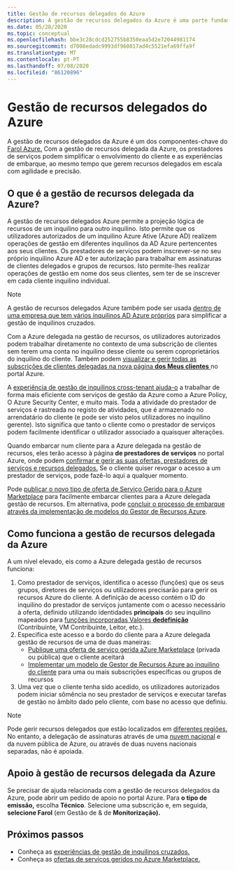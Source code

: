 ```yaml
---
title: Gestão de recursos delegados do Azure
description: A gestão de recursos delegados da Azure é uma parte fundamental do Farol de Azure, permitindo aos prestadores de serviços gerir recursos delegados em escala com agilidade e precisão.
ms.date: 05/28/2020
ms.topic: conceptual
ms.openlocfilehash: bbe3c28cdcd252755b8350eaa5d2e72044981174
ms.sourcegitcommit: d7008edadc9993df960817ad4c5521efa69ffa9f
ms.translationtype: MT
ms.contentlocale: pt-PT
ms.lasthandoff: 07/08/2020
ms.locfileid: "86120896"
---
```

# <a name="azure-delegated-resource-management"></a>Gestão de recursos delegados do Azure

A gestão de recursos delegados da Azure é um dos componentes-chave do [Farol Azure.](../overview.md) Com a gestão de recursos delegada da Azure, os prestadores de serviços podem simplificar o envolvimento do cliente e as experiências de embarque, ao mesmo tempo que gerem recursos delegados em escala com agilidade e precisão.

## <a name="what-is-azure-delegated-resource-management"></a>O que é a gestão de recursos delegada da Azure?

A gestão de recursos delegados Azure permite a projeção lógica de recursos de um inquilino para outro inquilino. Isto permite que os utilizadores autorizados de um inquilino Azure Ative (Azure AD) realizem operações de gestão em diferentes inquilinos da AD Azure pertencentes aos seus clientes. Os prestadores de serviços podem inscrever-se no seu próprio inquilino Azure AD e ter autorização para trabalhar em assinaturas de clientes delegados e grupos de recursos. Isto permite-lhes realizar operações de gestão em nome dos seus clientes, sem ter de se inscrever em cada cliente inquilino individual.

> [!NOTE]
> A gestão de recursos delegados Azure também pode ser usada [dentro de uma empresa que tem vários inquilinos AD Azure próprios](enterprise.md) para simplificar a gestão de inquilinos cruzados.

Com a Azure delegada na gestão de recursos, os utilizadores autorizados podem trabalhar diretamente no contexto de uma subscrição de clientes sem terem uma conta no inquilino desse cliente ou serem coproprietários do inquilino do cliente. Também podem [visualizar e gerir todas as subscrições de clientes delegadas na nova página **dos Meus clientes** ](../how-to/view-manage-customers.md) no portal Azure.

A [experiência de gestão de inquilinos cross-tenant ajuda-o](cross-tenant-management-experience.md) a trabalhar de forma mais eficiente com serviços de gestão da Azure como a Azure Policy, O Azure Security Center, e muito mais. Toda a atividade do prestador de serviços é rastreada no registo de atividades, que é armazenado no arrendatário do cliente (e pode ser visto pelos utilizadores no inquilino gerente). Isto significa que tanto o cliente como o prestador de serviços podem facilmente identificar o utilizador associado a quaisquer alterações.

Quando embarcar num cliente para a Azure delegada na gestão de recursos, eles terão acesso à página **de prestadores de serviços** no portal Azure, onde podem [confirmar e gerir as suas ofertas, prestadores de serviços e recursos delegados.](../how-to/view-manage-service-providers.md) Se o cliente quiser revogar o acesso a um prestador de serviços, pode fazê-lo aqui a qualquer momento.

Pode [publicar o novo tipo de oferta de Serviço Gerido para o Azure Marketplace](../how-to/publish-managed-services-offers.md) para facilmente embarcar clientes para a Azure delegada gestão de recursos. Em alternativa, pode [concluir o processo de embarque através da implementação de modelos do Gestor de Recursos Azure](../how-to/onboard-customer.md).

## <a name="how-azure-delegated-resource-management-works"></a>Como funciona a gestão de recursos delegada da Azure

A um nível elevado, eis como a Azure delegada gestão de recursos funciona:

1. Como prestador de serviços, identifica o acesso (funções) que os seus grupos, diretores de serviços ou utilizadores precisarão para gerir os recursos Azure do cliente. A definição de acesso contém o ID do inquilino do prestador de serviços juntamente com o acesso necessário à oferta, definido utilizando identidades **principais** do seu inquilino mapeados para [funções incorporadas Valores **dedefinição** ](../../role-based-access-control/built-in-roles.md) (Contribuinte, VM Contribuinte, Leitor, etc.).
2. Especifica este acesso e a bordo do cliente para a Azure delegada gestão de recursos de uma de duas maneiras:
   - [Publique uma oferta de serviço gerida aZure Marketplace](../how-to/publish-managed-services-offers.md) (privada ou pública) que o cliente aceitará
   - [Implementar um modelo de Gestor de Recursos Azure ao inquilino do cliente](../how-to/onboard-customer.md) para uma ou mais subscrições específicas ou grupos de recursos
3. Uma vez que o cliente tenha sido acedido, os utilizadores autorizados podem iniciar sômência no seu prestador de serviços e executar tarefas de gestão no âmbito dado pelo cliente, com base no acesso que definiu.

> [!NOTE]
> Pode gerir recursos delegados que estão localizados em [diferentes regiões.](../../availability-zones/az-overview.md#regions) No entanto, a delegação de assinaturas através de uma [nuvem nacional](../../active-directory/develop/authentication-national-cloud.md) e da nuvem pública de Azure, ou através de duas nuvens nacionais separadas, não é apoiada.

## <a name="support-for-azure-delegated-resource-management"></a>Apoio à gestão de recursos delegada da Azure

Se precisar de ajuda relacionada com a gestão de recursos delegados da Azure, pode abrir um pedido de apoio no portal Azure. Para **o tipo de emissão,** escolha **Técnico**. Selecione uma subscrição e, em seguida, **selecione Farol** (em Gestão de & de **Monitorização).**

## <a name="next-steps"></a>Próximos passos

- Conheça as [experiências de gestão de inquilinos cruzados.](cross-tenant-management-experience.md)
- Conheça as [ofertas de serviços geridos no Azure Marketplace.](managed-services-offers.md)